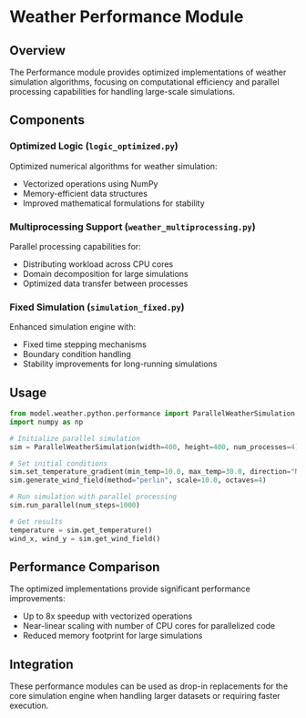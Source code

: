 # Weather Performance Module

## Overview

The Performance module provides optimized implementations of weather simulation algorithms, focusing on computational efficiency and parallel processing capabilities for handling large-scale simulations.

## Components

### Optimized Logic (`logic_optimized.py`)

Optimized numerical algorithms for weather simulation:
- Vectorized operations using NumPy
- Memory-efficient data structures
- Improved mathematical formulations for stability

### Multiprocessing Support (`weather_multiprocessing.py`)

Parallel processing capabilities for:
- Distributing workload across CPU cores
- Domain decomposition for large simulations
- Optimized data transfer between processes

### Fixed Simulation (`simulation_fixed.py`)

Enhanced simulation engine with:
- Fixed time stepping mechanisms
- Boundary condition handling
- Stability improvements for long-running simulations

## Usage

```python
from model.weather.python.performance import ParallelWeatherSimulation
import numpy as np

# Initialize parallel simulation
sim = ParallelWeatherSimulation(width=400, height=400, num_processes=4)

# Set initial conditions
sim.set_temperature_gradient(min_temp=10.0, max_temp=30.0, direction="NORTH_SOUTH")
sim.generate_wind_field(method="perlin", scale=10.0, octaves=4)

# Run simulation with parallel processing
sim.run_parallel(num_steps=1000)

# Get results
temperature = sim.get_temperature()
wind_x, wind_y = sim.get_wind_field()
```

## Performance Comparison

The optimized implementations provide significant performance improvements:
- Up to 8x speedup with vectorized operations
- Near-linear scaling with number of CPU cores for parallelized code
- Reduced memory footprint for large simulations

## Integration

These performance modules can be used as drop-in replacements for the core simulation engine when handling larger datasets or requiring faster execution.
